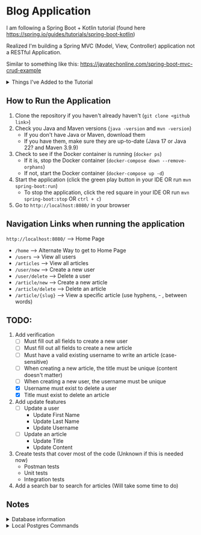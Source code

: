 # Blog Application

I am following a Spring Boot + Kotlin tutorial (found here https://spring.io/guides/tutorials/spring-boot-kotlin)

Realized I'm building a Spring MVC (Model, View, Controller) application not a RESTful Application.

Similar to something like this: https://javatechonline.com/spring-boot-mvc-crud-example

<details>
<summary>Things I've Added to the Tutorial</summary>

1. Create a new user page + button to navigate to that page
2. Create a new article + button to navigate to that page
3. Delete a user page + button to navigate to that page
4. Delete an article page + button to navigate to that page
5. View all users - Displays "no users" if users are 0
6. View all articles - Displays "no articles" if articles are 0
7. Navigation bar on all pages
8. Banner to show on all pages
9. Home Page displays on `/` or `/home`
10. The `headline` field has been renamed as the article's `description`
    - Display the first 5 words of an article in the description
    - If less than 5 words, display no description
11. Migrated the project from H2 to Postgres (I hope!)
    - Migrated the database from a local Postgres to a Dockerized Postgres
12. Refactored to create `repository`, `service`, `model`, and `controller` packages
13. Added validation for deleting a user/article (must have a valid username/title to delete)

</details>

## How to Run the Application

1. Clone the repository if you haven't already haven't (`git clone <github link>`)
2. Check you Java and Maven versions (`java -version` and `mvn -version`)
    - If you don't have Java or Maven, download them
    - If you have them, make sure they are up-to-date (Java 17 or Java 22? and Maven 3.9.9)
3. Check to see if the Docker container is running (`docker ps`)
    - If it is, stop the Docker container (`docker-compose down --remove-orphans`)
    - If not, start the Docker container (`docker-compose up -d`)
4. Start the application (click the green play button in your IDE OR run `mvn spring-boot:run`)
    - To stop the application, click the red square in your IDE OR run `mvn spring-boot:stop` OR `ctrl + c`)
5. Go to `http://localhost:8080/` in your browser


## Navigation Links when running the application

`http://localhost:8080/` --> Home Page


- `/home` --> Alternate Way to get to Home Page
- `/users` --> View all users
- `/articles` --> View all articles
- `/user/new` --> Create a new user
- `/user/delete` --> Delete a user
- `/article/new` --> Create a new article
- `/article/delete` --> Delete an article
- `/article/{slug}` --> View a specific article (use hyphens, - , between words)


## TODO:

1. Add verification
   - [ ] Must fill out all fields to create a new user
   - [ ] Must fill out all fields to create a new article
   - [ ] Must have a valid existing username to write an article (case-sensitive)
   - [ ] When creating a new article, the title must be unique (content doesn't matter)
   - [ ] When creating a new user, the username must be unique
   - [x] Username must exist to delete a user
   - [x] Title must exist to delete an article
2. Add update features
   - [ ] Update a user
        - Update First Name
        - Update Last Name
        - Update Username
   - [ ] Update an article
        - Update Title
        - Update Content
3. Create tests that cover most of the code (Unknown if this is needed now)
   - Postman tests
   - Unit tests
   - Integration tests
4. Add a search bar to search for articles (Will take some time to do)


## Notes

<details>
<summary>Database information</summary>

- URL: `jdbc:postgresql://localhost:5432/blogDB`
- Username: blog

</details>

<details>
<summary>Local Postgres Commands</summary>

When running the PostgreSQL locally, use `brew services start postgresql` to get your local Postgres running.

If you are doing actual work (aka working on tickets), you need to stop your local Prosgres with `brew services stop postgresql`

Using Postgres 14, so the commands might be something like `brew services start postgresql@14` and `brew services stop postgresql@14`

`brew instsall postgresql` --> install Postgresql using Brew

`createuser --interactive` --> create a new user

`createdb blogdb` --> create a new database

`psql -d blogdb` --> connect to the database

`psql -U blog -d blogDB -f src/main/resources/blog.sql` --> run the blog.sql file

`\d [table name]` --> show specific table

`\dt` --> show all tables

`\q` --> quit the database

`\l` --> list all databases

</details>
